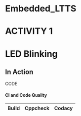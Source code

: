 # Embedded_LTTS

# ACTIVITY 1

# LED Blinking 

## In Action



CODE 


#### CI and Code Quality

|Build|Cppcheck|Codacy|
|:--:|:--:|:--:|
